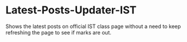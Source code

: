 # Latest-Posts-Updater-IST
Shows the latest posts on official IST class page without a need to keep refreshing the page to see if marks are out.
